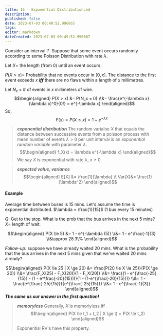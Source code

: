 ```yaml
---
title: 16 - Exponential Distribution.md
description:
published: false
date: 2023-07-03 00:49:52.996665
tags:
editor: markdown
dateCreated: 2023-07-03 00:49:52.996667
---
```


Consider an interval $T$. Suppose that some event occurs randomly according to some Poisson Distribution with rate $\lambda$.

Let $X =$ the length (from 0) until an event occurs.

$P(X > x) =$ Probability that no events occur in $[0, x]$. The distance to the first event exceeds $x$ ***iff*** there are no flaws within a length of $x$ millimetres.

Let $N_x$ = \# of events in $x$ millimeters of wire.
$$\begin{aligned}
    P(X > x) &= P(N_x = 0)
    \\&=
        \frac{e^{-\lambda x} (\lambda x)^0}{0!} = e^{-\lambda x}
\end{aligned}$$
So,
$$F(x) = P(X \le x) = 1 - e^{-\lambda x}$$

> ***exponential distribution***
> The random varialbe $X$ that equals the distance between successive events from a poisson process with mean number of events $\lambda > 0$ per unit interval is an *exponential random variable* with parameter $\lambda$.
> $$\begin{aligned}
>     f_X(x) = \lambda e^{-\lambda x}
> \end{aligned}$$
> We say $X$ is exponential with rate $\lambda$, $x \ge 0$

> ***expected value, variance***
> $$\begin{aligned}
>     E[X] &= \frac{1}{\lambda} \\
>     Var(X)&= \frac{1}{\lambda^2}
> \end{aligned}$$

#### Example
Average time between buses is 15 mins. Let's assume the time is exponential distributed. $\lambda = \frac{1}{15}$ (1 bus every 15 minutes)

*Q:* Get to the stop. What is the prob that the bus arrives in the next 5 mins? $X =$ length of wait.

$$\begin{aligned}
    P(X \le 5)
    &=
        1 - e^{-\lambda (5)}
    \\&=
        1 - e^\frac{-1}{3}
    \\&\approx
        28.3\%
\end{aligned}$$

*Follow-up:* suppose we have already waited 20 mins. What is the probability that the bus arrives in the next 5 mins given that we've waited 20 mins already?

$$\begin{aligned}
    P(X \le 25 | X \ge 20)
    &=
        \frac{P(20 \le X \le 25)}{P(X \ge 20)}
    \\&=
        \frac{F_X(25) - F_X(20)}{1 - F_X(20)}
    \\&=
        \frac{(1 - e^{\frac{-25}{15}} - (1 - e^\frac{-20}{15}))}{1 - (1-e^{\frac{-20}{15}})}
    \\&=
        1 - \frac{e^{\frac{-25}{15}}}{e^{\frac{-25}{15}}}
    \\&=
        1 - e^{\frac{-1}{3}}
\end{aligned}$$
***The same as our answer in the first question!***

> ***memoryless***
> Generally, $X$ is memoriyless iff
> $$\begin{aligned}
>     P(X \le t_1 + t_2 | X \ge t) = P(X \le t_2)
> \end{aligned}$$
> 
> Exponential RV's have this property.






